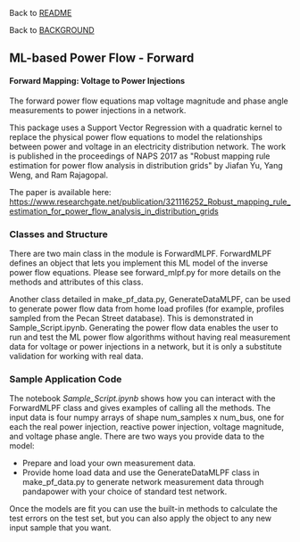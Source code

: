 Back to [README](../README.md)

Back to [BACKGROUND](../docs/BACKGROUND.md)

## ML-based Power Flow - Forward

#### Forward Mapping: Voltage to Power Injections

The forward power flow equations map voltage magnitude and phase angle measurements to power injections
in a network.

This package uses a Support Vector Regression with a quadratic kernel to replace
the physical power flow equations to model the relationships between power and voltage in
an electricity distribution network. The work is published in the proceedings of NAPS
2017 as "Robust mapping rule estimation for power flow analysis in distribution grids"
by Jiafan Yu, Yang Weng, and Ram Rajagopal.

The paper is available here:
https://www.researchgate.net/publication/321116252_Robust_mapping_rule_estimation_for_power_flow_analysis_in_distribution_grids

### Classes and Structure

There are two main class in the module is ForwardMLPF. ForwardMLPF defines an object that lets you
implement this ML model of the inverse power flow equations. Please see forward_mlpf.py for more details on the methods and attributes of this class.

Another class detailed in make_pf_data.py, GenerateDataMLPF, can be used to generate power
flow data from home load profiles (for example, profiles sampled from the Pecan Street database).
This is demonstrated in Sample_Script.ipynb. Generating the power flow data enables
the user to run and test the ML power flow algorithms without having real measurement data
for voltage or power injections in a network, but it is only a substitute validation for working
with real data.

### Sample Application Code


The notebook *Sample_Script.ipynb* shows how you can interact with the ForwardMLPF class and
gives examples of calling all the methods. The input data is four numpy arrays of shape
num_samples x num_bus, one for each the real power injection, reactive power injection,
voltage magnitude, and voltage phase angle. There are two ways you provide data to the model:
- Prepare and load your own measurement data.
- Provide home load data and use the GenerateDataMLPF class in make_pf_data.py
to generate network measurement data through pandapower with your choice of standard test
network.

Once the models are fit you can use the built-in methods to calculate the test errors on
the test set, but you can also apply the object to any new input sample that you want.
